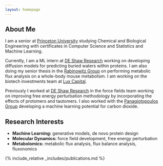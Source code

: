 ```yaml
---
layout: homepage
---
```


## About Me

I am a senior at [Princeton University](https://www.princeton.edu/) studying Chemical and Biological Engineering with certificates in Computer Science and Statistics and Machine Learning. 

Currently, I am a ML intern at [DE Shaw Research](https://www.deshawresearch.com/) working on developing diffusion models for predicting buried waters within proteins. I am also doing my senior thesis in the [Rabinowitz Group](https://rabinowitz.scholar.princeton.edu/) on performing metabolic flux analysis on a whole-body mouse metabolism. I am working on the biotech investments team at [Lux Capital](https://www.luxcapital.com/).

Previously I worked at [DE Shaw Research](https://www.deshawresearch.com/) in the force fields team working on improving free energy perturbation methodology by incorporating the effects of protomers and tautomers. I also worked with the [Panagiotopoulos Group](https://azpgroup.scholar.princeton.edu/) developing a machine learning potential for carbon dioxide. 
## Research Interests

- **Machine Learning:**  generative models, de novo protein design
- **Molecular Dynamics:**  force field development, free energy perturbation
- **Metabolomics:** metabolic flux analysis, flux balance analysis, fluxonomics

{% include_relative _includes/publications.md %}
